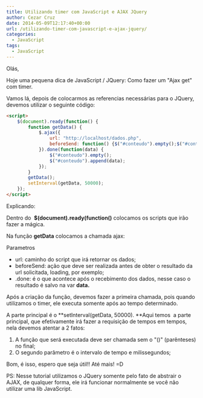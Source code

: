 ```yaml
---
title: Utilizando timer com JavaScript e AJAX JQuery
author: Cezar Cruz
date: 2014-05-09T12:17:40+00:00
url: /utilizando-timer-com-javascript-e-ajax-jquery/
categories:
  - JavaScript
tags:
  - JavaScript
---
```

Olás,

Hoje uma pequena dica de JavaScript / JQuery: Como fazer um "Ajax get" com timer.

Vamos lá, depois de colocarmos as referencias necessárias para o JQuery, devemos utilizar o seguinte código:

```html
<script>
    $(document).ready(function() {
    	function getData() {
    		$.ajax({
    			url: "http://localhost/dados.php",
    			beforeSend: function() {$("#conteudo").empty();$("#conteudo").append("Carregando");}
    		}).done(function(data) {
    			$("#conteudo").empty();
    			$("#conteudo").append(data);
    		});
    	}
    	getData();
    	setInterval(getData, 50000);
    });
</script>
```

Explicando:

Dentro do  **$(document).ready(function()** colocamos os scripts que irão fazer a mágica.

Na função **getData** colocamos a chamada ajax:

Parametros

  * url: caminho do script que irá retornar os dados;
  * beforeSend: ação que deve ser realizada antes de obter o resultado da url solicitada, loading, por exemplo;
  * .done: é o que acontece após o recebimento dos dados, nesse caso o resultado é salvo na var **data.**

Após a criação da função, devemos fazer a primeira chamada, pois quando utilizamos o timer, ele executa somente após ao tempo determinado.

A parte principal é o **setInterval(getData, 50000). **Aqui temos  a parte principal, que efetivamente irá fazer a requisição de tempos em tempos, nela devemos atentar a 2 fatos:

  1. A função que será executada deve ser chamada sem o "()" (parênteses) no final;
  2. O segundo parâmetro é o intervalo de tempo e milissegundos;

Bom, é isso, espero que seja útil!! Até mais! =D

PS: Nesse tutorial utilizamos o JQuery somente pelo fato de abstrair o AJAX, de qualquer forma, ele irá funcionar normalmente se você não utilizar uma lib JavaScript.